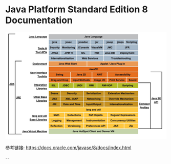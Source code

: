 Java Platform Standard Edition 8 Documentation
==

![](desc_jdk_structure.jpg)


参考链接: <https://docs.oracle.com/javase/8/docs/index.html>



--

